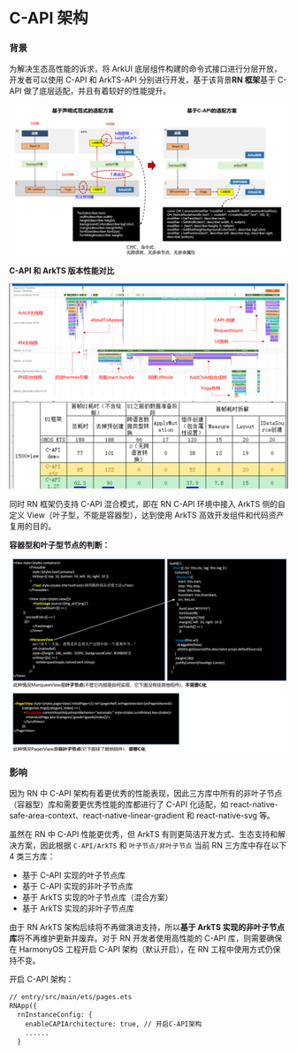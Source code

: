 # C-API 架构

### 背景

为解决生态高性能的诉求，将 ArkUI 底层组件构建的命令式接口进行分层开放，开发者可以使用 C-API 和 ArkTS-API 分别进行开发，基于该背景**RN 框架**基于 C-API 做了底层适配，并且有着较好的性能提升。

![](../img/capi_architecture.png)

**C-API 和 ArkTS 版本性能对比**

![](../img/performance_comparison.png)

同时 RN 框架仍支持 C-API 混合模式，即在 RN C-API 环境中接入 ArkTS 侧的自定义 View（叶子型，不能是容器型），达到使用 ArkTS 高效开发组件和代码资产复用的目的。

**容器型和叶子型节点的判断：**

![](../img/leaf_node.png)

### 影响

因为 RN 中 C-API 架构有着更优秀的性能表现，因此三方库中所有的非叶子节点（容器型）库和需要更优秀性能的库都进行了 C-API 化适配，如 react-native-safe-area-context、react-native-linear-gradient 和 react-native-svg 等。

虽然在 RN 中 C-API 性能更优秀，但 ArkTS 有则更简洁开发方式、生态支持和解决方案，因此根据 `C-API/ArkTS` 和 `叶子节点/非叶子节点` 当前 RN 三方库中存在以下 4 类三方库：

- 基于 C-API 实现的叶子节点库
- 基于 C-API 实现的非叶子节点库
- 基于 ArkTS 实现的叶子节点库（混合方案）
- 基于 ArkTS 实现的非叶子节点库

由于 RN ArkTS 架构后续将不再做演进支持，所以**基于 ArkTS 实现的非叶子节点库**将不再维护更新并废弃。对于 RN 开发者使用高性能的 C-API 库，则需要确保在 HarmonyOS 工程开启 C-API 架构（默认开启），在 RN 工程中使用方式仍保持不变。

开启 C-API 架构：

```
// entry/src/main/ets/pages.ets
RNApp({
  rnInstanceConfig: {
    enableCAPIArchitecture: true, // 开启C-API架构
    ......
  }
```
